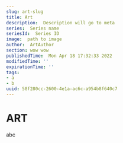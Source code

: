 ```yaml
---
slug: art-slug
title: Art
description:  Description will go to meta
series:  Series name
seriesId:  Series ID
image:  path to image
author:  ArtAuthor
section: wow wow
publishedTime:  Mon Apr 18 17:32:33 2022
modifiedTime: ''
expirationTime: ''
tags:
- a
- b
uuid: 58f280cc-2600-4e1a-ac6c-a954b8f640c7
---
```


# ART

abc
